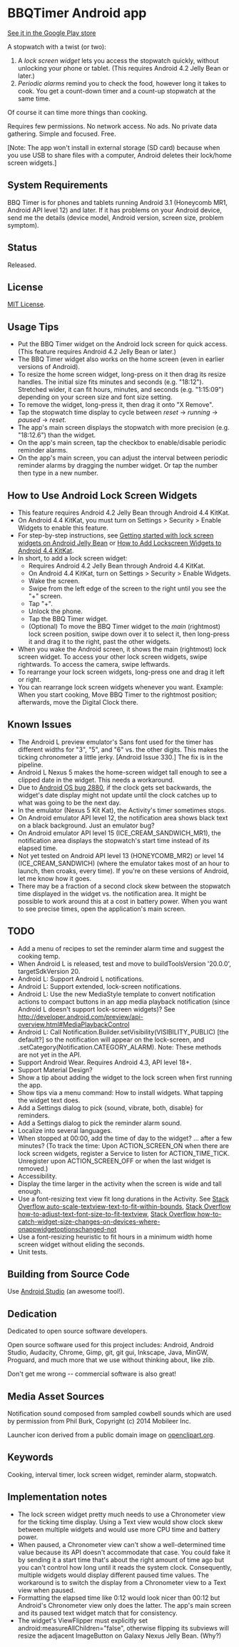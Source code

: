 # BBQTimer Android app

[See it in the Google Play store](https://play.google.com/store/apps/details?id=com.onefishtwo.bbqtimer)

A stopwatch with a twist (or two):

1. A *lock screen widget* lets you access the stopwatch quickly, without unlocking your phone or
   tablet. (This requires Android 4.2 Jelly Bean or later.)
2. *Periodic alarms* remind you to check the food, however long it takes to cook. You get a
   count-down timer and a count-up stopwatch at the same time.

Of course it can time more things than cooking.

Requires few permissions. No network access. No ads. No private data gathering.
Simple and focused. Free.

[Note: The app won't install in external storage (SD card) because when you use USB to share files
with a computer, Android deletes their lock/home screen widgets.]

## System Requirements

BBQ Timer is for phones and tablets running Android 3.1 (Honeycomb MR1, Android API level 12) and
later. If it has problems on your Android device, send me the details (device model, Android
version, screen size, problem symptom).

## Status
Released.

## License

[MIT License](https://github.com/1fish2/BBQTimer/blob/master/LICENSE.md).

## Usage Tips
* Put the BBQ Timer widget on the Android lock screen for quick access. (This feature requires
  Android 4.2 Jelly Bean or later.)
* The BBQ Timer widget also works on the home screen (even in earlier versions of Android).
* To resize the home screen widget, long-press on it then drag its resize handles.
  The initial size fits minutes and seconds (e.g. "18:12"). Stretched wider, it can fit hours,
  minutes, and seconds (e.g. "1:15:09") depending on your screen size and font size setting.
* To remove the widget, long-press it, then drag it onto "X Remove".
* Tap the stopwatch time display to cycle between *reset* -> *running* -> *paused* -> *reset.*
* The app's main screen displays the stopwatch with more precision (e.g. "18:12.6") than the widget.
* On the app's main screen, tap the checkbox to enable/disable periodic reminder alarms.
* On the app's main screen, you can adjust the interval between periodic reminder alarms by
  dragging the number widget. Or tap the number then type in a new number.

## How to Use Android Lock Screen Widgets
* This feature requires Android 4.2 Jelly Bean through Android 4.4 KitKat.
* On Android 4.4 KitKat, you must turn on Settings > Security > Enable Widgets to enable this
  feature.
* For step-by-step instructions, see [Getting started with lock screen widgets on Android Jelly
  Bean](http://howto.cnet.com/8301-11310_39-57549747-285/getting-started-with-lock-screen-widgets-on-android-jelly-bean/
  "CNET How To")
  or [How to Add Lockscreen Widgets to Android 4.4
  KitKat](http://www.gottabemobile.com/2013/11/11/add-lockscreen-widgets-android-4-4-kitkat-nexus-5/
  "GottaBe Mobile").
* In short, to add a lock screen widget:
    * Requires Android 4.2 Jelly Bean through Android 4.4 KitKat.
    * On Android 4.4 KitKat, turn on Settings > Security > Enable Widgets.
    * Wake the screen.
    * Swipe from the left edge of the screen to the right until you see the "+" screen.
    * Tap "+".
    * Unlock the phone.
    * Tap the BBQ Timer widget.
    * (Optional) To move the BBQ Timer widget to the *main* (rightmost) lock screen position, swipe
      down over it to select it, then long-press it and drag it to the right, past the other
      widgets.
* When you wake the Android screen, it shows the main (rightmost) lock screen widget.
  To access your other lock screen widgets, swipe rightwards.
  To access the camera, swipe leftwards.
* To rearrange your lock screen widgets, long-press one and drag it left or right.
* You can rearrange lock screen widgets whenever you want. Example: When you start cooking, Move
  BBQ Timer to the rightmost position; afterwards, move the Digital Clock there.

## Known Issues
* The Android L preview emulator's Sans font used for the timer has different widths for
  "3", "5", and "6" vs. the other digits. This makes the ticking chronometer a little jerky.
  [Android Issue 330.] The fix is in the pipeline.
* Android L Nexus 5 makes the home-screen widget tall enough to see a clipped date in the widget.
  This needs a workaround.
* Due to [Android OS bug 2880](https://code.google.com/p/android/issues/detail?id=2880), if the
  clock gets set backwards, the widget's date display might not update until the clock catches up to
  what was going to be the next day.
* In the emulator (Nexus 5 Kit Kat), the Activity's timer sometimes stops.
* On Android emulator API level 12, the notification area shows black text on a black background.
  Just an emulator bug?
* On Android emulator API level 15 (ICE_CREAM_SANDWICH_MR1), the notification area displays the
  stopwatch's start time instead of its elapsed time.
* Not yet tested on Android API level 13 (HONEYCOMB_MR2) or level 14 (ICE_CREAM_SANDWICH) (where the
  emulator takes most of an hour to launch, then croaks, every time). If you're on these versions of
  Android, let me know how it goes.
* There may be a fraction of a second clock skew between the stopwatch time displayed in the widget
  vs. the notification area. It might be possible to work around this at a cost in battery power.
  When you want to see precise times, open the application's main screen.

## TODO
* Add a menu of recipes to set the reminder alarm time and suggest the cooking temp.
* When Android L is released, test and move to buildToolsVersion '20.0.0', targetSdkVersion 20.
* Android L: Support Android L notifications.
* Android L: Support extended, lock-screen notifications.
* Android L: Use the new MediaStyle template to convert notification actions to compact buttons in
  an app media playback notification (since Android L doesn't support lock-screen widgets)? See
  http://developer.android.com/preview/api-overview.html#MediaPlaybackControl
* Android L: Call Notification.Builder.setVisibility(VISIBILITY_PUBLIC) [the default?] so the
  notification will appear on the lock-screen, and .setCategory(Notification.CATEGORY_ALARM).
  Note: These methods are not yet in the API.
* Support Android Wear. Requires Android 4.3, API level 18+.
* Support Material Design?
* Show a tip about adding the widget to the lock screen when first running the app.
* Show tips via a menu command: How to install widgets. What tapping the widget text does.
* Add a Settings dialog to pick {sound, vibrate, both, disable} for reminders.
* Add a Settings dialog to pick the reminder alarm sound.
* Localize into several languages.
* When stopped at 00:00, add the time of day to the widget? ... after a few minutes?
  (To track the time: Upon ACTION_SCREEN_ON when there are lock screen widgets, register a Service to
  listen for ACTION_TIME_TICK. Unregister upon ACTION_SCREEN_OFF or when the last widget is removed.)
* Accessibility.
* Display the time larger in the activity when the screen is wide and tall enough.
* Use a font-resizing text view fit long durations in the Activity. See
  [Stack Overflow auto-scale-textview-text-to-fit-within-bounds](http://stackoverflow.com/questions/5033012/auto-scale-textview-text-to-fit-within-bounds/),
  [Stack Overflow how-to-adjust-text-font-size-to-fit-textview](http://stackoverflow.com/questions/2617266/how-to-adjust-text-font-size-to-fit-textview/),
  [Stack Overflow how-to-catch-widget-size-changes-on-devices-where-onappwidgetoptionschanged-not](http://stackoverflow.com/questions/17396045/how-to-catch-widget-size-changes-on-devices-where-onappwidgetoptionschanged-not)
* Use a font-resizing heuristic to fit hours in a minimum width home screen widget without eliding
  the seconds.
* Unit tests.

## Building from Source Code
Use [Android Studio](http://developer.android.com/sdk/installing/studio.html) (an awesome tool!).

## Dedication
Dedicated to open source software developers.

Open source software used for this project includes: Android, Android Studio, Audacity, Chrome,
Gimp, git, git gui, Inkscape, Java, MinGW, Proguard, and much more that we use without thinking
about, like zlib.

Don't get me wrong -- commercial software is also great!

## Media Asset Sources
Notification sound composed from sampled cowbell sounds which are used by permission from Phil Burk,
Copyright (c) 2014 Mobileer Inc.

Launcher icon derived from a public domain image on [openclipart.org](http://openclipart.org).

## Keywords
Cooking, interval timer, lock screen widget, reminder alarm, stopwatch.

## Implementation notes
* The lock screen widget pretty much needs to use a Chronometer view for the ticking time display.
Using a Text view would show clock skew between multiple widgets and would use more CPU time and
battery power.
* When paused, a Chronometer view can't show a well-determined time value because its API doesn't
accommodate that case. You could fake it by sending it a start time that's about the right amount of
time ago but you can't control how long until it reads the system clock. Consequently, multiple
widgets would display different paused time values. The workaround is to switch the display from a
Chronometer view to a Text view when paused.
* Formatting the elapsed time like 0:12 would look nicer than 00:12 but Android's Chronometer view
only does the latter. The app's main screen and its paused text widget match that for consistency.
* The widget's ViewFlipper must explicitly set android:measureAllChildren="false", otherwise
flipping its subviews will resize the adjacent ImageButton on Galaxy Nexus Jelly Bean. (Why?)
